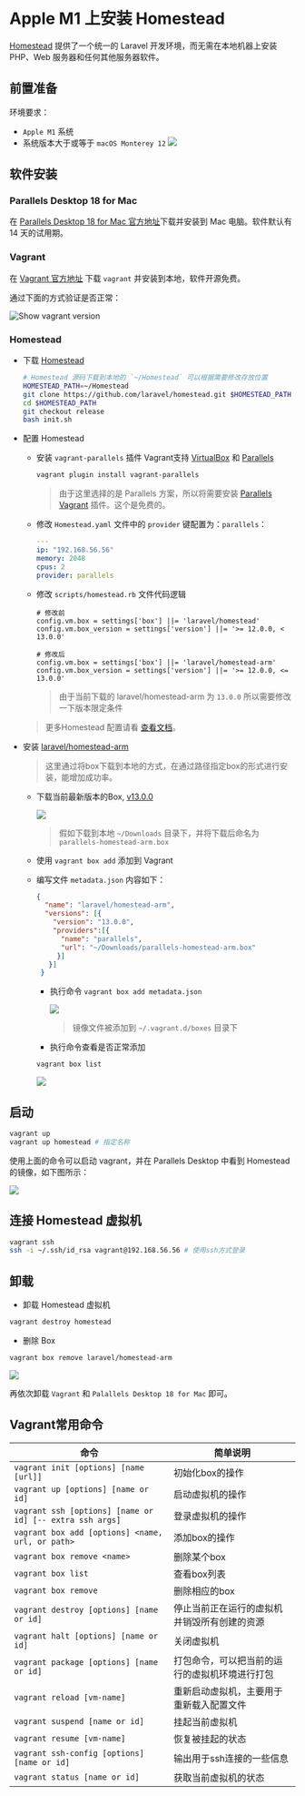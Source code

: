 # Apple M1 上安装 Homestead

[Homestead](https://laravel.com/docs/homestead) 提供了一个统一的 Laravel 开发环境，而无需在本地机器上安装 PHP、Web 服务器和任何其他服务器软件。

## 前置准备

环境要求：

- `Apple M1` 系统
- 系统版本大于或等于 `macOS Monterey 12`
  ![](./images/homestead-for-m1/show-mac-os-version.png)

## 软件安装

### Parallels Desktop 18 for Mac

在 [Parallels Desktop 18 for Mac 官方地址](https://www.parallels.com/products/desktop/trial/)下载并安装到 Mac
电脑。软件默认有 14 天的试用期。

### Vagrant

在 [Vagrant 官方地址](https://www.vagrantup.com/downloads) 下载 `vagrant` 并安装到本地，软件开源免费。

通过下面的方式验证是否正常：

![Show vagrant version](./images/homestead-for-m1/vagrant-version.png)

### Homestead

- 下载 [Homestead](https://github.com/laravel/homestead.git)
  ```bash
  # Homestead 源码下载到本地的 `~/Homestead` 可以根据需要修改存放位置
  HOMESTEAD_PATH=~/Homestead
  git clone https://github.com/laravel/homestead.git $HOMESTEAD_PATH 
  cd $HOMESTEAD_PATH
  git checkout release
  bash init.sh
  ```

- 配置 Homestead

    - 安装 `vagrant-parallels` 插件
      Vagrant支持 [VirtualBox](https://www.virtualbox.org/wiki/Downloads)
      和 [Parallels](https://www.parallels.com/products/desktop/)
      ```bash
      vagrant plugin install vagrant-parallels
      ```
      > 由于这里选择的是 Parallels
      方案，所以将需要安装 [Parallels Vagrant](https://github.com/Parallels/vagrant-parallels) 插件。这个是免费的。

    - 修改 `Homestead.yaml` 文件中的 `provider` 键配置为：`parallels`：

      ```yaml {5}
      ---
      ip: "192.168.56.56"
      memory: 2048
      cpus: 2
      provider: parallels
      ```

    - 修改 `scripts/homestead.rb` 文件代码逻辑
      ```text {2}
      # 修改前
      config.vm.box = settings['box'] ||= 'laravel/homestead'
      config.vm.box_version = settings['version'] ||= '>= 12.0.0, < 13.0.0'
      
      # 修改后
      config.vm.box = settings['box'] ||= 'laravel/homestead-arm'
      config.vm.box_version = settings['version'] ||= '>= 12.0.0, <= 13.0.0'
      ```
      > 由于当前下载的 laravel/homestead-arm 为 `13.0.0` 所以需要修改一下版本限定条件

  > 更多Homestead 配置请看 [查看文档](https://laravel.com/docs/9.x/homestead#configuring-homestead)。

- 安装 [laravel/homestead-arm](https://app.vagrantup.com/laravel/boxes/homestead-arm)

  > 这里通过将box下载到本地的方式，在通过路径指定box的形式进行安装，能增加成功率。

    - 下载当前最新版本的Box, [v13.0.0](https://app.vagrantup.com/laravel/boxes/homestead-arm/versions/13.0.0)

      ![](./images/homestead-for-m1/download-parallels.png)
      > 假如下载到本地 `~/Downloads` 目录下，并将下载后命名为 `parallels-homestead-arm.box`

    - 使用 `vagrant box add` 添加到 Vagrant

    - 编写文件 `metadata.json` 内容如下：
        ```json {2,4,6-7}
        {
          "name": "laravel/homestead-arm",
          "versions": [{
            "version": "13.0.0",
            "providers":[{
              "name": "parallels",
              "url": "~/Downloads/parallels-homestead-arm.box"
             }]
           }]
         }
        ```
        - 执行命令 `vagrant box add metadata.json`

          ![](./images/homestead-for-m1/vagrant-box-add-homestead-arm.png)

          > 镜像文件被添加到 `~/.vagrant.d/boxes` 目录下

        - 执行命令查看是否正常添加
        ```bash
        vagrant box list
        ```
      ![](./images/homestead-for-m1/vagrant-box-list-boxes.png)

## 启动

```bash
vagrant up
vagrant up homestead # 指定名称
```

使用上面的命令可以启动 vagrant，并在 Parallels Desktop 中看到 Homestead 的镜像，如下图所示：

![](./images/homestead-for-m1/homestead-preview.png)

## 连接 Homestead 虚拟机

```bash
vagrant ssh
ssh -i ~/.ssh/id_rsa vagrant@192.168.56.56 # 使用ssh方式登录
```

## 卸载

- 卸载 Homestead 虚拟机

```bash
vagrant destroy homestead
```

- 删除 Box

```bash
vagrant box remove laravel/homestead-arm
```

![](./images/homestead-for-m1/uninstall-homestead.png)

再依次卸载 `Vagrant` 和 `Palallels Desktop 18 for Mac` 即可。

## Vagrant常用命令

| 命令                                                       | 简单说明                    |
|----------------------------------------------------------|-------------------------|
| `vagrant init [options] [name [url]]`                    | 初始化box的操作               |
| `vagrant up [options] [name or id]`                      | 启动虚拟机的操作                |
| `vagrant ssh [options] [name or id] [-- extra ssh args]` | 登录虚拟机的操作                |
| `vagrant box add [options] <name, url, or path>`         | 添加box的操作                |
| `vagrant box remove <name>`                              | 删除某个box                 |
| `vagrant box list`                                       | 查看box列表                 |
| `vagrant box remove`                                     | 删除相应的box                |
| `vagrant destroy [options] [name or id]`                 | 停止当前正在运行的虚拟机并销毁所有创建的资源  |
| `vagrant halt [options] [name or id]`                    | 关闭虚拟机                   |
| `vagrant package [options] [name or id]`                 | 打包命令，可以把当前的运行的虚拟机环境进行打包 |
| `vagrant reload [vm-name]`                               | 重新启动虚拟机，主要用于重新载入配置文件    |
| `vagrant suspend [name or id]`                           | 挂起当前虚拟机                 |
| `vagrant resume [vm-name]`                               | 恢复被挂起的状态                |
| `vagrant ssh-config [options] [name or id]`              | 输出用于ssh连接的一些信息          |
| `vagrant status [name or id]`                            | 获取当前虚拟机的状态              |






